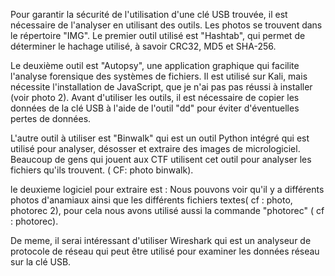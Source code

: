 Pour garantir la sécurité de l'utilisation d'une clé USB trouvée, il est nécessaire de l'analyser en utilisant des outils. 
Les photos se trouvent dans le répertoire "IMG". 
Le premier outil utilisé est "Hashtab", qui permet de déterminer le hachage utilisé, à savoir CRC32, MD5 et SHA-256.

Le deuxième outil est "Autopsy", une application graphique qui facilite l'analyse forensique des systèmes de fichiers. 
Il est utilisé sur Kali, mais nécessite l'installation de JavaScript, que je n'ai pas pas réussi à installer (voir photo 2). 
Avant d'utiliser les outils, il est nécessaire de copier les données de la clé USB à l'aide de l'outil "dd" pour éviter d'éventuelles pertes de données.

L'autre outil à utiliser est "Binwalk" qui est un outil Python intégré qui est utilisé pour analyser, désosser et extraire des images de micrologiciel.
 Beaucoup de gens qui jouent aux CTF utilisent cet outil pour analyser les fichiers qu'ils trouvent. ( CF: photo binwalk).

le deuxieme logiciel pour extraire est : Nous pouvons voir qu'il y a différents photos d'anamiaux ainsi que les différents fichiers textes( cf : photo, photorec 2), pour cela nous avons utilisé aussi la commande "photorec" ( cf : photorec).

De meme, il serai intéressant d'utiliser Wireshark qui  est un analyseur de protocole de réseau qui peut être utilisé pour examiner les données réseau sur la clé USB.












